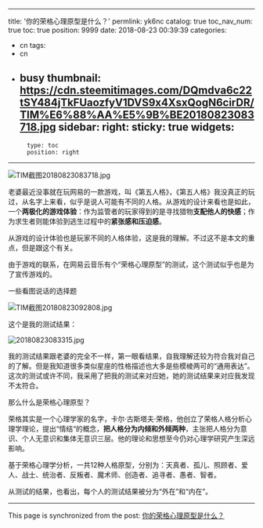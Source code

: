
---
title: '你的荣格心理原型是什么？'
permlink: yk6nc
catalog: true
toc_nav_num: true
toc: true
position: 9999
date: 2018-08-23 00:39:39
categories:
- cn
tags:
- cn
- busy
thumbnail: https://cdn.steemitimages.com/DQmdva6c22tSY484jTkFUaozfyV1DVS9x4XsxQogN6cirDR/TIM%E6%88%AA%E5%9B%BE20180823083718.jpg
sidebar:
    right:
        sticky: true
widgets:
    -
        type: toc
        position: right
---


![TIM截图20180823083718.jpg](https://cdn.steemitimages.com/DQmdva6c22tSY484jTkFUaozfyV1DVS9x4XsxQogN6cirDR/TIM%E6%88%AA%E5%9B%BE20180823083718.jpg)

老婆最近没事就在玩网易的一款游戏，叫《第五人格》，《第五人格》我没真正的玩过，从名字上来看，似乎是说人可能有不同的人格。从游戏的设计来看也是如此，一个**两极化的游戏体验**：作为监管者的玩家得到的是寻找猎物**支配他人的快感**；作为求生者则能体验到逃生过程中的**紧张感和压迫感**。

从游戏的设计体验也是玩家不同的人格体验，这是我的理解。不过这不是本文的重点，但是跟这个有关。

由于游戏的联系，在网易云音乐有个“荣格心理原型”的测试，这个测试似乎也是为了宣传游戏的。

一些看图说话的选择题

![TIM截图20180823092808.jpg](https://cdn.steemitimages.com/DQmUdPDEk7pXrKCxq5LChrRaSe2dW8f6iaEbtX8PSiq1AZU/TIM%E6%88%AA%E5%9B%BE20180823092808.jpg)

这个是我的测试结果：


![20180823083315.jpg](https://cdn.steemitimages.com/DQmQd21ygtUkJDzxTQ98Zn9FCad4oxfSK9ht8n6xX28zzhg/20180823083315.jpg)

我的测试结果跟老婆的完全不一样，第一眼看结果，自我理解还较为符合我对自己的了解。但是我知道很多类似星座的性格描述也大多是些模棱两可的“通用表达”。这次的测试或许不同，我采用了把我的测试来对应她，她的测试结果来对应我发现不太符合。

那么什么是荣格心理原型？

荣格其实是一个心理学家的名字，卡尔·古斯塔夫·荣格，他创立了荣格人格分析心理学理论，提出“情结“的概念，**把人格分为内倾和外倾两种**，主张把人格分为意识、个人无意识和集体无意识三层。他的理论和思想至今仍对心理学研究产生深远影响。

基于荣格心理学分析，一共12种人格原型，分别为：天真者、孤儿、照顾者、爱人、战士、统治者、反叛者、魔术师、创造者、追寻者、愚者、智者。

从测试的结果，也看出，每个人的测试结果被分为“外在”和“内在”。

- - -

This page is synchronized from the post: [你的荣格心理原型是什么？](https://steemit.com/@yellowbird/yk6nc)
